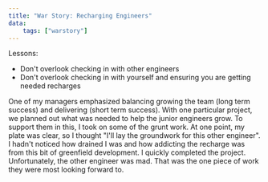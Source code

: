 ```yaml
---
title: "War Story: Recharging Engineers"
data:
    tags: ["warstory"]
---
```


Lessons:
- Don't overlook checking in with other engineers
- Don't overlook checking in with yourself and ensuring you are getting needed recharges

One of my managers emphasized balancing growing the team (long term success)
and delivering (short term success).  With one particular project, we planned
out what was needed to help the junior engineers grow.  To support them in
this, I took on some of the grunt work.  At one point, my plate was clear, so I
thought "I'll lay the groundwork for this other engineer".  I hadn't noticed
how drained I was and how addicting the recharge was from this bit of
greenfield development.  I quickly completed the project.  Unfortunately, the
other engineer was mad.  That was the one piece of work they were most looking
forward to.
